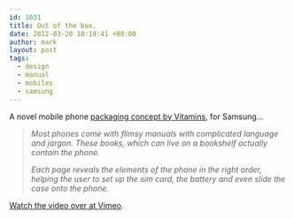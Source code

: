 ```yaml
---
id: 1631
title: Out of the box.
date: 2012-03-20 10:19:41 +00:00
author: mark
layout: post
tags:
  - design
  - manual
  - mobiles
  - samsung
---
```

A novel mobile phone [packaging concept by Vitamins](http://vitaminsdesign.com/projects/out-of-the-box-for-samsung/), for Samsung&#8230;

> _Most phones come with flimsy manuals with complicated language and jargon. These books, which can live on a bookshelf actually contain the phone._
> 
> _Each page reveals the elements of the phone in the right order, helping the user to set up the sim card, the battery and even slide the case onto the phone._

[Watch the video over at Vimeo](http://vimeo.com/26489936).

&nbsp;